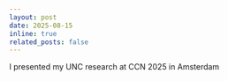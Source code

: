 ```yaml
---
layout: post
date: 2025-08-15 
inline: true
related_posts: false
---
```


I presented my UNC research at CCN 2025 in Amsterdam

